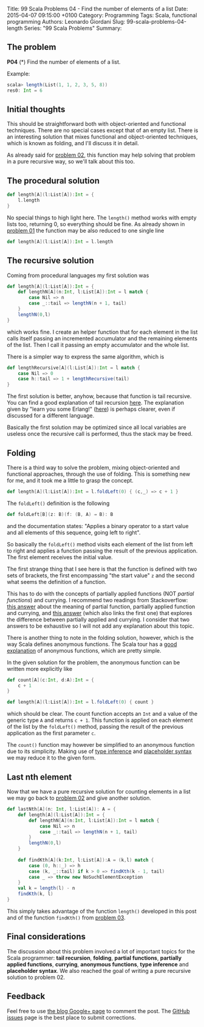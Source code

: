 Title: 99 Scala Problems 04 - Find the number of elements of a list
Date: 2015-04-07 09:15:00 +0100
Category: Programming
Tags: Scala, functional programming
Authors: Leonardo Giordani
Slug: 99-scala-problems-04-length
Series: "99 Scala Problems"
Summary: 

## The problem

**P04** (*) Find the number of elements of a list.

Example:

``` scala
scala> length(List(1, 1, 2, 3, 5, 8))
res0: Int = 6
```

## Initial thoughts
This should be straightforward both with object-oriented and functional techniques. There are no special cases except that of an empty list. There is an interesting solution that mixes functional and object-oriented techniques, which is known as folding, and I'll discuss it in detail.

As already said for [problem 02](/blog/2015/04/07/99-scala-problems-02-find-last-nth/), this function may help solving that problem in a pure recursive way, so we'll talk about this too.

## The procedural solution

``` scala
def length[A](l:List[A]):Int = {
    l.length
}
```

No special things to high light here. The `length()` method works with empty lists too, returning 0, so everything should be fine. As already shown in [problem 01](/blog/2015/04/07/99-scala-problems-01-find-last-element/) the function may be also reduced to one single line

``` scala
def length[A](l:List[A]):Int = l.length
```

## The recursive solution

Coming from procedural languages my first solution was

``` scala
def length[A](l:List[A]):Int = {
    def lengthN[A](n:Int, l:List[A]):Int = l match {
        case Nil => n
        case _::tail => lengthN(n + 1, tail)
    }
    lengthN(0,l)
}
```

which works fine. I create an helper function that for each element in the list calls itself passing an incremented accumulator and the remaining elements of the list. Then I call it passing an empty accumulator and the whole list.

There is a simpler way to express the same algorithm, which is

``` scala
def lengthRecursive[A](l:List[A]):Int = l match {
    case Nil => 0
    case h::tail => 1 + lengthRecursive(tail)
}
```

The first solution is better, anyhow, because that function is tail recursive. You can find a good explanation of tail recursion [here](http://oldfashionedsoftware.com/2008/09/27/tail-recursion-basics-in-scala/). The explanation given by "learn you some Erlang!" ([here](http://learnyousomeerlang.com/recursion)) is perhaps clearer, even if discussed for a different language.

Basically the first solution may be optimized since all local variables are useless once the recursive call is performed, thus the stack may be freed.

## Folding

There is a third way to solve the problem, mixing object-oriented and functional approaches, through the use of folding. This is something new for me, and it took me a little to grasp the concept.

``` scala
def length[A](l:List[A]):Int = l.foldLeft(0) { (c,_) => c + 1 }
```

The `foldLeft()` definition is the following

``` scala
def foldLeft[B](z: B)(f: (B, A) ⇒ B): B 
```

and the documentation states: "Applies a binary operator to a start value and all elements of this sequence, going left to right".

So basically the `foldLeft()` method visits each element of the list from left to right and applies a function passing the result of the previous application. The first element receives the initial value.

The first strange thing that I see here is that the function is defined with two sets of brackets, the first encompassing "the start value" `z` and the second what seems the definition of a function.

This has to do with the concepts of partially applied functions (NOT *partial functions*) and currying. I recommend two readings from Stackoverflow: [this answer](http://stackoverflow.com/questions/8650549/using-partial-functions-in-scala-how-does-it-work/8650639#8650639) about the meaning of partial function, partially applied function and currying, and [this answer](http://stackoverflow.com/questions/14309501/scala-currying-vs-partially-applied-functions) (which also links the first one) that explores the difference between partially applied and currying. I consider that two answers to be exhaustive so I will not add any explanation about this topic.

There is another thing to note in the folding solution, however, which is the way Scala defines anonymous functions. The Scala tour has a [good explanation](http://docs.scala-lang.org/tutorials/tour/anonymous-function-syntax.html) of anonymous functions, which are pretty simple.

In the given solution for the problem, the anonymous function can be written more explicitly like

``` scala
def count[A](c:Int, d:A):Int = {
    c + 1
}

def length[A](l:List[A]):Int = l.foldLeft(0) { count }
```

which should be clear. The count function accepts an `Int` and a value of the generic type `A` and returns `c + 1`. This function is applied on each element of the list by the `foldLeft()` method, passing the result of the previous application as the first parameter `c`.

The `count()` function may however be simplified to an anonymous function due to its simplicity. Making use of [type inference](http://stackoverflow.com/questions/4899320/when-does-scala-need-parameter-types-for-anonymous-and-expanded-functions) and [placeholder syntax](http://www.codecommit.com/blog/scala/quick-explanation-of-scalas-syntax) we may reduce it to the given form.

## Last nth element

Now that we have a pure recursive solution for counting elements in a list we may go back to [problem 02](/blog/2015/04/07/99-scala-problems-02-find-last-nth/) and give another solution.

``` scala
def lastNth[A](n: Int, l:List[A]): A = {
    def length[A](l:List[A]):Int = {
        def lengthN[A](n:Int, l:List[A]):Int = l match {
            case Nil => n
            case _::tail => lengthN(n + 1, tail)
        }
        lengthN(0,l)
    }
    
    def findKth[A](k:Int, l:List[A]):A = (k,l) match {
        case (0, h::_) => h
        case (k, _::tail) if k > 0 => findKth(k - 1, tail)
        case _ => throw new NoSuchElementException
    }
    val k = length(l) - n
    findKth(k, l)
}
```

This simply takes advantage of the function `length()` developed in this post and of the function `findKth()` from [problem 03](/blog/2015/04/07/99-scala-problems-03-find-kth/).

## Final considerations

The discussion about this problem involved a lot of important topics for the Scala programmer: **tail recursion**, **folding**, **partial functions**, **partially applied functions**, **currying**, **anonymous functions**, **type inference** and **placeholder syntax**. We also reached the goal of writing a pure recursive solution to problem 02.

## Feedback

Feel free to use [the blog Google+ page](https://plus.google.com/u/0/b/110554719587236016835/110554719587236016835/posts) to comment the post. The [GitHub issues](https://github.com/lgiordani/lgiordani.github.com/issues) page is the best place to submit corrections.
